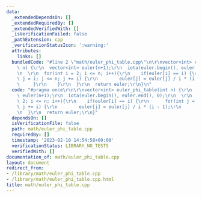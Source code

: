 ```yaml
---
data:
  _extendedDependsOn: []
  _extendedRequiredBy: []
  _extendedVerifiedWith: []
  _isVerificationFailed: false
  _pathExtension: cpp
  _verificationStatusIcon: ':warning:'
  attributes:
    links: []
  bundledCode: "#line 2 \"math/euler_phi_table.cpp\"\n\r\nvector<int> euler_phi_table(int\
    \ n) {\r\n  vector<int> euler(n+1);\r\n  iota(euler.begin(), euler.end(), 0);\r\
    \n  \r\n  for(int i = 2; i <= n; i++){\r\n    if(euler[i] == i) {\r\n      for(int\
    \ j = i; j <= n; j += i) {\r\n        euler[j] = euler[j] / i * (i - 1);\r\n \
    \     }\r\n    }\r\n  }\r\n  return euler;\r\n}\n"
  code: "#pragma once\r\n\r\nvector<int> euler_phi_table(int n) {\r\n  vector<int>\
    \ euler(n+1);\r\n  iota(euler.begin(), euler.end(), 0);\r\n  \r\n  for(int i =\
    \ 2; i <= n; i++){\r\n    if(euler[i] == i) {\r\n      for(int j = i; j <= n;\
    \ j += i) {\r\n        euler[j] = euler[j] / i * (i - 1);\r\n      }\r\n    }\r\
    \n  }\r\n  return euler;\r\n}"
  dependsOn: []
  isVerificationFile: false
  path: math/euler_phi_table.cpp
  requiredBy: []
  timestamp: '2023-02-10 14:54:58+09:00'
  verificationStatus: LIBRARY_NO_TESTS
  verifiedWith: []
documentation_of: math/euler_phi_table.cpp
layout: document
redirect_from:
- /library/math/euler_phi_table.cpp
- /library/math/euler_phi_table.cpp.html
title: math/euler_phi_table.cpp
---
```

